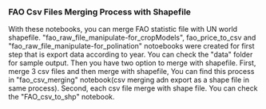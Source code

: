 ### FAO Csv Files Merging Process with Shapefile

With these notebooks, you can merge FAO statistic file with UN world shapefile. "fao_raw_file_manipulate-for_cropModels", fao_price_to_csv and "fao_raw_file_manipulate-for_polination" notoebooks were created for first step that is export data according to year. You can check the "data" folder for sample output. Then you have two option to merge with shapefile. First, merge 3 csv files and then merge with shapefile, You can find this process in "fao_csv_merging" notebook(csv merging adn export as a shape file in same process).
Second, each csv file merge with shape file. You can check the "FAO_csv_to_shp" notebook.

